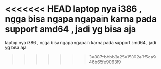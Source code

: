 <<<<<<< HEAD
laptop nya i386 , ngga bisa ngapa ngapain karna pada support amd64 , jadi yg bisa aja
=======
laptop nya i386  , ngga bisa ngapa ngapain karna pada support amd64 , jadi yg bisa aja
>>>>>>> 3e887cbbbb2e25e15092e3f5ca946b65fe9063f9
